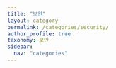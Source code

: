 ```yaml
---
title: "보안"
layout: category
permalink: /categories/security/
author_profile: true
taxonomy: 보안
sidebar:
  nav: "categories"
---
```

